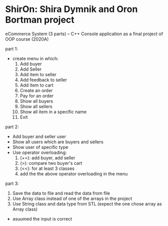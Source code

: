 # ShirOn: Shira Dymnik and Oron Bortman project
eCommerce System (3 parts) – C++
Console application as a final project of OOP course (2020A)

part 1:
- create menu in which:
  1. Add buyer
  2. Add Seller
  3. Add item to seller
  4. Add feedback to seller
  5. Add item to cart
  6. Create an order
  7. Pay for an order
  8. Show all buyers
  9. Show all sellers
  10. Show all item in a specific name
  11. Exit

part 2:
- Add buyer and seller user
- Show all users which are buyers and sellers
- Show user of specific type
- Use operator overloading:
  1. (+=): add buyer, add seller
  2. (>):  compare two buyer's cart
  3. (<<): for at least 3 classes
  4. add the the above operator overloading in the menu
  
part 3:
 1. Save the data to file and read the data from file
 2. Use Array class instead of one of the arrays in the project
 3. Use String class and data type from STL (expect the one chose array as Array class)
 
* asuumed the input is correct
